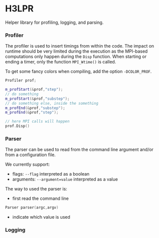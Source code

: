 # H3LPR

Helper library for profiling, logging, and parsing.


### Profiler

The profiler is used to insert timings from within the code.
The impact on runtime should be very limited during the execution as the MPI-based computations only happen during the `Disp` function.
When starting or ending a timer, only the function `MPI_Wtime()` is called.

To get some fancy colors when compiling, add the option `-DCOLOR_PROF`.


```c++
Profiler prof;

m_profStart(&prof,"step");
// do something
m_profStart(&prof,"substep");
// do something else, inside the something
m_profEnd(&prof,"substep");
m_profEnd(&prof,"step");

// here MPI calls will happen
prof.Disp()
```

### Parser

The parser can be used to read from the command line argument and/or from a configuration file.

We currently support:

- flags: `--flag` interpreted as a boolean
- arguments: `--argument=value` interpreted as a value

The way to used the parser is:

- first read the command line
```c++
Parser parser(argc,argv)
```

- indicate which value is used 

### Logging


